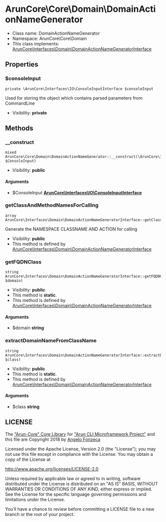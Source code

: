 ArunCore\Core\Domain\DomainActionNameGenerator
===============






* Class name: DomainActionNameGenerator
* Namespace: ArunCore\Core\Domain
* This class implements: [ArunCore\Interfaces\Domain\DomainActionNameGeneratorInterface](ArunCore-Interfaces-Domain-DomainActionNameGeneratorInterface.md)




Properties
----------


### $consoleInput

    private \ArunCore\Interfaces\IO\ConsoleInputInterface $consoleInput

Used for storing the object which contains parsed parameters from CommandLine



* Visibility: **private**


Methods
-------


### __construct

    mixed ArunCore\Core\Domain\DomainActionNameGenerator::__construct(\ArunCore\Interfaces\IO\ConsoleInputInterface $ConsoleInput)





* Visibility: **public**


#### Arguments
* $ConsoleInput **[ArunCore\Interfaces\IO\ConsoleInputInterface](ArunCore-Interfaces-IO-ConsoleInputInterface.md)**



### getClassAndMethodNamesForCalling

    array ArunCore\Interfaces\Domain\DomainActionNameGeneratorInterface::getClassAndMethodNamesForCalling()

Generate the NAMESPACE CLASSNAME AND ACTION for calling



* Visibility: **public**
* This method is defined by [ArunCore\Interfaces\Domain\DomainActionNameGeneratorInterface](ArunCore-Interfaces-Domain-DomainActionNameGeneratorInterface.md)




### getFQDNClass

    string ArunCore\Interfaces\Domain\DomainActionNameGeneratorInterface::getFQDNClass(string $domain)





* Visibility: **public**
* This method is **static**.
* This method is defined by [ArunCore\Interfaces\Domain\DomainActionNameGeneratorInterface](ArunCore-Interfaces-Domain-DomainActionNameGeneratorInterface.md)


#### Arguments
* $domain **string**



### extractDomainNameFromClassName

    string ArunCore\Interfaces\Domain\DomainActionNameGeneratorInterface::extractDomainNameFromClassName(string $class)





* Visibility: **public**
* This method is **static**.
* This method is defined by [ArunCore\Interfaces\Domain\DomainActionNameGeneratorInterface](ArunCore-Interfaces-Domain-DomainActionNameGeneratorInterface.md)


#### Arguments
* $class **string**




LICENSE
-------

The ["Arun-Core" Core Library](https://github.com/afonzeca/arun-core) for ["Arun CLI Microframework Project"](https://github.com/afonzeca/arun) and this file are Copyright 2018 by [Angelo Fonzeca](https://www.linkedin.com/in/angelo-f-1806868/)

Licensed under the Apache License, Version 2.0 (the "License"); you may not use this file except in compliance with the License. You may obtain a copy of the License at

http://www.apache.org/licenses/LICENSE-2.0

Unless required by applicable law or agreed to in writing, software distributed under the License is distributed on an "AS IS" BASIS, WITHOUT WARRANTIES OR CONDITIONS OF ANY KIND, either express or implied. See the License for the specific language governing permissions and limitations under the License.

You’ll have a chance to review before committing a LICENSE file to a new branch or the root of your project.
